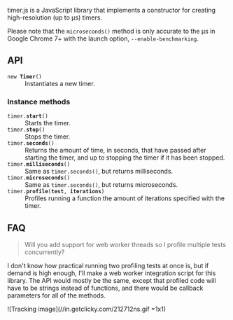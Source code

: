 timer.js is a JavaScript library that implements a constructor for creating
high-resolution (up to µs) timers.

Please note that the `microseconds()` method is only accurate to the µs in Google Chrome
7+ with the launch option, `--enable-benchmarking`.

API
---

<dl>
  <dt><code>new <strong title="Timer">Timer</strong>()</code>
  <dd>Instantiates a new timer.</d>
</dl>

### Instance methods

<dl>
  <dt><code>timer.<strong title="void">start</strong>()</code></dt>
  <dd>Starts the timer.</dd>
  
  <dt><code>timer.<strong title="void">stop</strong>()</code></dt>
  <dd>Stops the timer.</dd>
  
  <dt><code>timer.<strong title="Number">seconds</strong>()</code></dt>
  <dd>
    Returns the amount of time, in seconds, that have passed after starting the timer,
    and up to stopping the timer if it has been stopped.
  </dd>
  
  <dt><code>timer.<strong title="Number">milliseconds</strong>()</code></dt>
  <dd>Same as <code>timer.seconds()</code>, but returns milliseconds.</dd>
  
  <dt><code>timer.<strong title="Number">microseconds</strong>()</code></dt>
  <dd>Same as <code>timer.seconds()</code>, but returns microseconds.</dd>
  
  <dt><code>timer.<strong title="void">profile</strong>(<strong title="Function|String">test</strong>, <strong title="Number">iterations</strong>)</code></dt>
  <dd>Profiles running a function the amount of iterations specified with the timer.</dd>
</dl>

FAQ
---

> Will you add support for web worker threads so I profile multiple tests concurrently?

I don't know how practical running two profiling tests at once is, but if demand is high
enough, I'll make a web worker integration script for this library. The API would mostly
be the same, except that profiled code will have to be strings instead of functions, and
there would be callback parameters for all of the methods.

![Tracking image](//in.getclicky.com/212712ns.gif =1x1)
